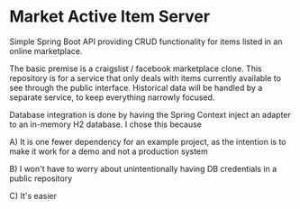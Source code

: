# Market Active Item Server
Simple Spring Boot API providing CRUD functionality for items listed in an online marketplace. 

The basic premise is a craigslist / facebook marketplace clone. This repository is for a service that only deals with items currently available to see through the public interface. Historical data will be handled by a separate service, to keep everything narrowly focused. 

Database integration is done by having the Spring Context inject an adapter to an in-memory H2 database. I chose this because 

A) It is one fewer dependency for an example project, as the intention is to make it work for a demo and not a production system 

B) I won't have to worry about unintentionally having DB credentials in a public repository 

C) It's easier 
